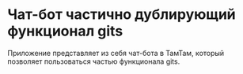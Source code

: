 # Чат-бот частично дублирующий функционал gits

Приложение представляет из себя чат-бота в ТамТам, который позволяет
пользоваться частью функционала gits.
